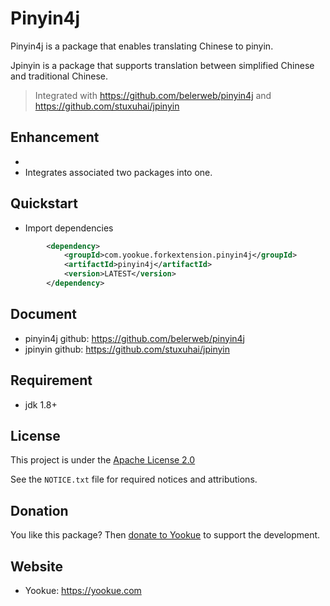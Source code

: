 # Pinyin4j

Pinyin4j is a package that enables translating Chinese to pinyin.

Jpinyin is a package that supports translation between simplified Chinese and traditional Chinese.

> Integrated with https://github.com/belerweb/pinyin4j and https://github.com/stuxuhai/jpinyin

## Enhancement
- 
- Integrates associated two packages into one.

## Quickstart

- Import dependencies

```xml
        <dependency>
            <groupId>com.yookue.forkextension.pinyin4j</groupId>
            <artifactId>pinyin4j</artifactId>
            <version>LATEST</version>
        </dependency>
```

## Document

- pinyin4j github: https://github.com/belerweb/pinyin4j
- jpinyin github: https://github.com/stuxuhai/jpinyin

## Requirement

- jdk 1.8+

## License

This project is under the [Apache License 2.0](https://www.apache.org/licenses/LICENSE-2.0)

See the `NOTICE.txt` file for required notices and attributions.

## Donation

You like this package? Then [donate to Yookue](https://yookue.com/public/donate) to support the development.

## Website

- Yookue: https://yookue.com
